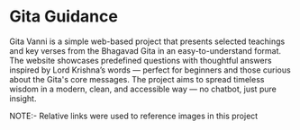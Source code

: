# Gita Guidance
Gita Vanni is a simple web-based project that presents selected teachings and key verses from the Bhagavad Gita in an easy-to-understand format.
The website showcases predefined questions with thoughtful answers inspired by Lord Krishna’s words — perfect for beginners and those curious about the Gita's core messages.
The project aims to spread timeless wisdom in a modern, clean, and accessible way — no chatbot, just pure insight.

NOTE:- Relative links were used to reference images in this project
